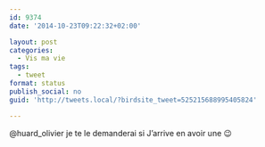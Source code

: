 ```yaml
---
id: 9374
date: '2014-10-23T09:22:32+02:00'

layout: post
categories:
  - Vis ma vie
tags:
  - tweet
format: status
publish_social: no
guid: 'http://tweets.local/?birdsite_tweet=525215688995405824'

---
```


@huard\_olivier je te le demanderai si J’arrive en avoir une 😉